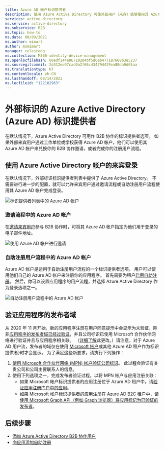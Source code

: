 ```yaml
---
title: Azure AD 帐户标识提供者
description: 使用 Azure Active Directory 可使外部用户（来宾）能够使用其 Azure AD 工作帐户登录到你的 Azure AD 应用。
services: active-directory
ms.service: active-directory
ms.subservice: B2B
ms.topic: how-to
ms.date: 08/09/2021
ms.author: mimart
author: msmimart
manager: celestedg
ms.collection: M365-identity-device-management
ms.openlocfilehash: 00edf144e06710204bf5d6eb477187668b3e5237
ms.sourcegitcommit: 2d412ea97cad0a2f66c434794429ea80da9d65aa
ms.translationtype: HT
ms.contentlocale: zh-CN
ms.lasthandoff: 08/14/2021
ms.locfileid: "122182963"
---
```

# <a name="azure-active-directory-azure-ad-identity-provider-for-external-identities"></a>外部标识的 Azure Active Directory (Azure AD) 标识提供者

在默认情况下，Azure Active Directory 可用作 B2B 协作的标识提供者选项。 如果外部来宾用户通过工作单位或学校获得 Azure AD 帐户，他们可以使用其 Azure AD 帐户来兑换你的 B2B 协作邀请，或者完成你的注册用户流程。

## <a name="guest-sign-in-using-azure-active-directory-accounts"></a>使用 Azure Active Directory 帐户的来宾登录

在默认情况下，外部标识标识提供者列表中提供了 Azure Active Directory。 不需要进行进一步的配置，就可以允许来宾用户通过邀请流程或自助注册用户流程使用其 Azure AD 帐户完成登录。

![标识提供者列表中的 Azure AD 帐户](media/azure-ad-account/azure-ad-account-identity-provider.png)

### <a name="azure-ad-account-in-the-invitation-flow"></a>邀请流程中的 Azure AD 帐户

在[邀请来宾用户](add-users-administrator.md)参与 B2B 协作时，可将其 Azure AD 帐户指定为他们用于登录的电子邮件地址。

![使用 Azure AD 帐户进行邀请](media/azure-ad-account/azure-ad-account-invite.png)

### <a name="azure-ad-account-in-self-service-sign-up-user-flows"></a>自助注册用户流程中的 Azure AD 帐户

Azure AD 帐户是适用于自助注册用户流程的一个标识提供者选项。 用户可以使用他们自己的 Azure AD 帐户来注册你的应用程序。 首先需要为租户[启用自助注册](self-service-sign-up-user-flow.md)。 然后，你可以设置应用程序的用户流程，并选择 Azure Active Directory 作为登录选项之一。

![自助注册用户流程中的 Azure AD 帐户](media/azure-ad-account/azure-ad-account-user-flow.png)

## <a name="verifying-the-applications-publisher-domain"></a>验证应用程序的发布者域
从 2020 年 11 月开始，新的应用程序注册在用户同意提示中会显示为未验证，除非[应用程序的发布者域已经过验证](../develop/howto-configure-publisher-domain.md)，并且公司标识已使用 Microsoft 合作伙伴网络进行验证并且与应用程序相关联。 （[详细了解](../develop/publisher-verification-overview.md)此更改。）请注意，对于 Azure AD 用户流，发布者的域仅在使用 [Microsoft 帐户](microsoft-account.md)或其他 Azure AD 租户作为标识提供者}时才会显示。 为了满足这些新要求，请执行下列操作：

1. [使用 Microsoft 合作伙伴网络 (MPN) 帐户验证公司标识](/partner-center/verification-responses)。 此过程会验证有关贵公司和公司主要联系人的信息。
1. 使用下列选项之一，完成发布者验证过程，以将 MPN 帐户与应用注册关联：
   - 如果 Microsoft 帐户标识提供者的应用注册位于 Azure AD 租户中，请[验证应用注册门户中的应用](../develop/mark-app-as-publisher-verified.md)。
   - 如果 Microsoft 帐户标识提供者的应用注册在 Azure AD B2C 租户中，请[使用 Microsoft Graph API（例如 Graph 浏览器）将应用标记为已验证的发布者](../develop/troubleshoot-publisher-verification.md#making-microsoft-graph-api-calls)。

## <a name="next-steps"></a>后续步骤

- [添加 Azure Active Directory B2B 协作用户](add-users-administrator.md)
- [向应用添加自助注册](self-service-sign-up-user-flow.md)
